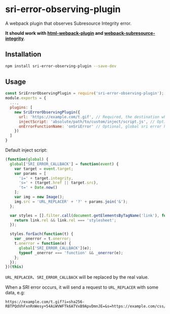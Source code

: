 # sri-error-observing-plugin

A webpack plugin that observes Subresource Integrity error.

**It should work with [html-webpack-plugin](https://github.com/jantimon/html-webpack-plugin) and [webpack-subresource-integrity](https://www.npmjs.com/package/webpack-subresource-integrity)**.

## Installation

```bash
npm install sri-error-observing-plugin --save-dev
```

## Usage

```javascript
const SriErrorObservingPlugin = require('sri-error-observing-plugin');
module.exports = {
  ...,
  plugins: [
    new SriErrorObservingPlugin({
      url: 'https://example.com/t.gif', // Required, the destination where to report
      injectScript: 'absolute/path/to/custom/inject/script.js', // Optional, custom error handler script
      onErrorFunctionName: 'onSriError' // Optional, global sri error handler function name, default to 'onSriError'
    })
  ]
}
```

Default inject script:

```javascript
(function(global) {
  global['SRI_ERROR_CALLBACK'] = function(event) {
    var target = event.target;
    var params = [
      'i=' + target.integrity,
      's=' + (target.href || target.src),
      't=' + Date.now()
    ];
    var img = new Image();
    img.src = 'URL_REPLACER' + '?' + params.join('&');
  };

  var styles = [].filter.call(document.getElementsByTagName('link'), function(link) {
    return link.rel && link.rel === 'stylesheet';
  });

  styles.forEach(function(t) {
    var _onerror = t.onerror;
    t.onerror = function(e) {
      global['SRI_ERROR_CALLBACK'](e);
      typeof _onerror === 'function' && _onerror(e);
    };
  });
})(this)
```

`URL_REPLACER`、`SRI_ERROR_CALLBACK` will be replaced by the real value.

When a SRI error occurs, it will send a request to `URL_REPLACER` with some data, e.g: 

```
https://example.com/t.gif?i=sha256-RBTPQdVhFxnRnWesy+54AiWVWFTk6ATVxB9ApvDmnJE=&s=https://example.com/css/main.fb85e453.css&t=1503024384007
```